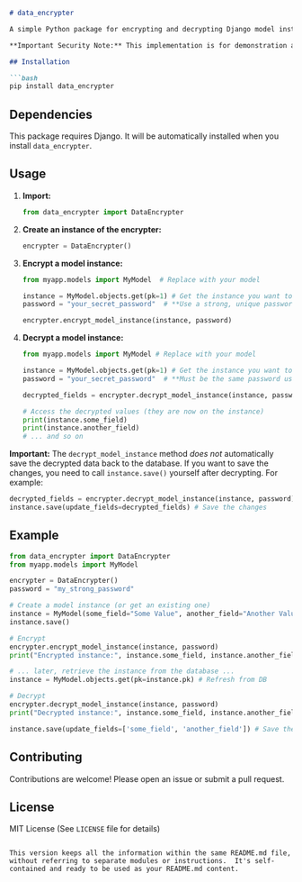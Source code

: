```markdown
# data_encrypter

A simple Python package for encrypting and decrypting Django model instances using a password-derived key.  This package uses XOR encryption, base64 encoding, and pickling for serialization.

**Important Security Note:** This implementation is for demonstration and educational purposes.  For production systems, **strongly consider** using robust encryption libraries (like `cryptography`) and proper key management solutions.  XOR encryption is not considered secure for sensitive data in real-world applications.

## Installation

```bash
pip install data_encrypter
```

## Dependencies

This package requires Django.  It will be automatically installed when you install `data_encrypter`.

## Usage

1. **Import:**
   ```python
   from data_encrypter import DataEncrypter
   ```

2. **Create an instance of the encrypter:**
   ```python
   encrypter = DataEncrypter()
   ```

3. **Encrypt a model instance:**
   ```python
   from myapp.models import MyModel  # Replace with your model

   instance = MyModel.objects.get(pk=1) # Get the instance you want to encrypt
   password = "your_secret_password"  # **Use a strong, unique password!**

   encrypter.encrypt_model_instance(instance, password)
   ```

4. **Decrypt a model instance:**
   ```python
   from myapp.models import MyModel # Replace with your model

   instance = MyModel.objects.get(pk=1) # Get the instance you want to decrypt
   password = "your_secret_password"  # **Must be the same password used for encryption!**

   decrypted_fields = encrypter.decrypt_model_instance(instance, password)

   # Access the decrypted values (they are now on the instance)
   print(instance.some_field)
   print(instance.another_field)
   # ... and so on
   ```

**Important:** The `decrypt_model_instance` method *does not* automatically save the decrypted data back to the database.  If you want to save the changes, you need to call `instance.save()` yourself after decrypting.  For example:

```python
decrypted_fields = encrypter.decrypt_model_instance(instance, password)
instance.save(update_fields=decrypted_fields) # Save the changes
```

## Example

```python
from data_encrypter import DataEncrypter
from myapp.models import MyModel

encrypter = DataEncrypter()
password = "my_strong_password"

# Create a model instance (or get an existing one)
instance = MyModel(some_field="Some Value", another_field="Another Value")
instance.save()

# Encrypt
encrypter.encrypt_model_instance(instance, password)
print("Encrypted instance:", instance.some_field, instance.another_field) # These will be encrypted

# ... later, retrieve the instance from the database ...
instance = MyModel.objects.get(pk=instance.pk) # Refresh from DB

# Decrypt
encrypter.decrypt_model_instance(instance, password)
print("Decrypted instance:", instance.some_field, instance.another_field) # These will be decrypted

instance.save(update_fields=['some_field', 'another_field']) # Save the changes
```

## Contributing

Contributions are welcome!  Please open an issue or submit a pull request.

## License

MIT License (See `LICENSE` file for details)
```

This version keeps all the information within the same README.md file, without referring to separate modules or instructions.  It's self-contained and ready to be used as your README.md content.
